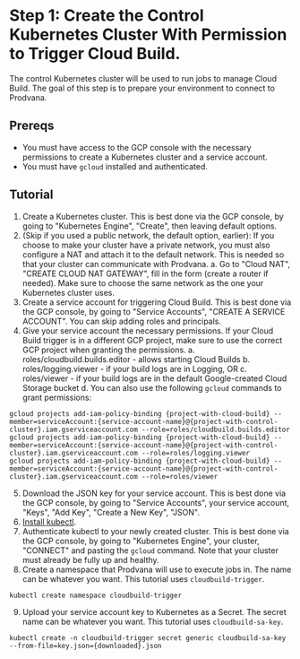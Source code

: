 # Step 1: Create the Control Kubernetes Cluster With Permission to Trigger Cloud Build.

The control Kubernetes cluster will be used to run jobs to manage Cloud Build. The goal of this step is to prepare your environment to connect to Prodvana.

## Prereqs
- You must have access to the GCP console with the necessary permissions to create a Kubernetes cluster and a service account.
- You must have `gcloud` installed and authenticated.

## Tutorial

1. Create a Kubernetes cluster. This is best done via the GCP console, by going to "Kubernetes Engine", "Create", then leaving default options.
2. (Skip if you used a public network, the default option, earlier): If you choose to make your cluster have a private network, you must also configure a NAT and attach it to the default network. This is needed so that your cluster can communicate with Prodvana.
    a. Go to "Cloud NAT", "CREATE CLOUD NAT GATEWAY", fill in the form (create a router if needed). Make sure to choose the same network as the one your Kubernetes cluster uses.
3. Create a service account for triggering Cloud Build. This is best done via the GCP console, by going to "Service Accounts", "CREATE A SERVICE ACCOUNT". You can skip adding roles and principals.
4. Give your service account the necessary permissions. If your Cloud Build trigger is in a different GCP project, make sure to use the correct GCP project when granting the permissions.
    a. roles/cloudbuild.builds.editor - allows starting Cloud Builds
    b. roles/logging.viewer - if your build logs are in Logging, OR
    c. roles/viewer - if your build logs are in the default Google-created Cloud Storage bucket
    d. You can also use the following `gcloud` commands to grant permissions:
```
gcloud projects add-iam-policy-binding {project-with-cloud-build} --member=serviceAccount:{service-account-name}@{project-with-control-cluster}.iam.gserviceaccount.com --role=roles/cloudbuild.builds.editor
gcloud projects add-iam-policy-binding {project-with-cloud-build} --member=serviceAccount:{service-account-name}@{project-with-control-cluster}.iam.gserviceaccount.com --role=roles/logging.viewer
gcloud projects add-iam-policy-binding {project-with-cloud-build} --member=serviceAccount:{service-account-name}@{project-with-control-cluster}.iam.gserviceaccount.com --role=roles/viewer
```
5. Download the JSON key for your service account. This is best done via the GCP console, by going to "Service Accounts", your service account, "Keys", "Add Key", "Create a New Key", "JSON".
6. [Install kubectl](https://kubernetes.io/docs/tasks/tools/).
7. Authenticate kubectl to your newly created cluster. This is best done via the GCP console, by going to "Kubernetes Engine", your cluster, "CONNECT" and pasting the `gcloud` command. Note that your cluster must already be fully up and healthy.
8. Create a namespace that Prodvana will use to execute jobs in. The name can be whatever you want. This tutorial uses `cloudbuild-trigger`.
```
kubectl create namespace cloudbuild-trigger
```
9. Upload your service account key to Kubernetes as a Secret. The secret name can be whatever you want. This tutorial uses `cloudbuild-sa-key`.
```
kubectl create -n cloudbuild-trigger secret generic cloudbuild-sa-key --from-file=key.json={downloaded}.json
```
